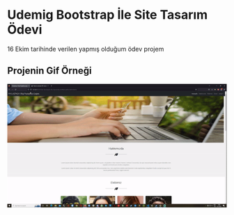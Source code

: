<h1>Udemig Bootstrap İle Site Tasarım Ödevi</h1>

16 Ekim tarihinde verilen yapmış olduğum ödev projem

<h2>Projenin Gif Örneği</h2>

![](odev.gif)